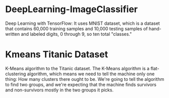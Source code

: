 # DeepLearning-ImageClassifier
Deep Learning with TensorFlow:
It uses MNIST dataset, which is a dataset that contains 60,000 training samples and 10,000 testing samples of hand-written and labeled digits, 0 through 9, so ten total "classes."
# Kmeans Titanic Dataset
K-Means algorithm to the Titanic dataset. The K-Means algorithm is a flat-clustering algorithm, which means we need to tell the machine only one thing: How many clusters there ought to be. We're going to tell the algorithm to find two groups, and we're expecting that the machine finds survivors and non-survivors mostly in the two groups it picks.
